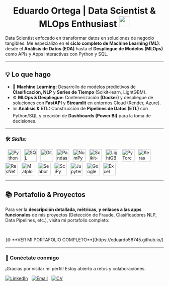 <h1 align="center"><b>Eduardo Ortega | Data Scientist & MLOps Enthusiast</b> <img src="https://media.giphy.com/media/hvRJCLFzcasrR4ia7z/giphy.gif" width="35"></h1>

Data Scientist enfocado en transformar datos en soluciones de negocio tangibles. Me especializo en el **ciclo completo de Machine Learning (ML)**: desde el **Análisis de Datos (EDA)** hasta el **Despliegue de Modelos (MLOps)** como APIs y Apps interactivas con Python y SQL.

***

## 💡 Lo que hago

- 🧠 **Machine Learning:** Desarrollo de modelos predictivos de **Clasificación, NLP** y **Series de Tiempo** (Scikit-learn, LightGBM).
- ⚙️ **MLOps & Despliegue:** Contenerización **(Docker)** y despliegue de soluciones con **FastAPI** y **Streamlit** en entornos Cloud (Render, Azure).
- 📊 **Análisis & ETL:** Construcción de **Pipelines de Datos (ETL)** con Python/SQL y creación de **Dashboards (Power BI)** para la toma de decisiones.

***

### 🛠️ *Skills:*
<p align="left">
  <img alt="Python" src="https://img.shields.io/badge/-Python-3776AB?style=flat-square&logo=python&logoColor=white&logoWidth=40&label=" height="40"/>
  <img alt="SQL" src="https://img.shields.io/badge/-SQL-025E8C?style=flat-square&logo=sqlite&logoColor=white&logoWidth=40&label=" height="40"/>
  <img alt="Git" src="https://img.shields.io/badge/-Git-F05032?style=flat-square&logo=git&logoColor=white&logoWidth=40&label=" height="40"/>
  <img alt="Pandas" src="https://img.shields.io/badge/-Pandas-150458?style=flat-square&logo=pandas&logoColor=white&logoWidth=40&label=" height="40"/>
  <img alt="NumPy" src="https://img.shields.io/badge/-NumPy-013243?style=flat-square&logo=numpy&logoColor=white&logoWidth=40&label=" height="40"/>
  <img alt="Scikit-learn" src="https://img.shields.io/badge/-Scikit--learn-F7931E?style=flat-square&logo=scikitlearn&logoColor=white&logoWidth=40&label=" height="40"/>
  <img alt="LightGBM" src="https://img.shields.io/badge/-LightGBM-1890FF?style=flat-square&logo=LightGBM&logoColor=white&logoWidth=40&label=" height="40"/>
  <img alt="PyTorch" src="https://img.shields.io/badge/-PyTorch-EE4C2C?style=flat-square&logo=PyTorch&logoColor=white&logoWidth=40&label=" height="40"/>
  <img alt="Keras" src="https://img.shields.io/badge/-Keras-D00000?style=flat-square&logo=Keras&logoColor=white&logoWidth=40&label=" height="40"/>
  <img alt="ResNet" src="https://img.shields.io/badge/-ResNet-000000?style=flat-square&logo=ResNet&logoColor=white&logoWidth=40&label=" height="40"/>
  <img alt="Matplotlib" src="https://img.shields.io/badge/-Matplotlib-3776AB?style=flat-square&logo=Matplotlib&logoColor=white&logoWidth=40&label=" height="40"/>
  <img alt="Seaborn" src="https://img.shields.io/badge/-Seaborn-008080?style=flat-square&logo=Seaborn&logoColor=white&logoWidth=40&label=" height="40"/>
  <img alt="SciPy" src="https://img.shields.io/badge/-SciPy-8CAAE6?style=flat-square&logo=scipy&logoColor=white&logoWidth=40&label=" height="40"/>
  <img alt="Jupyter Notebook" src="https://img.shields.io/badge/-Jupyter-F37626?style=flat-square&logo=Jupyter&logoColor=white&logoWidth=40&label=" height="40"/>
  <img alt="Google Cloud" src="https://img.shields.io/badge/-Google%20Cloud-4285F4?style=flat-square&logo=Google%20Cloud&logoColor=white&logoWidth=40&label=" height="40"/>
  <img alt="Excel" src="https://img.shields.io/badge/-Excel-217346?style=flat-square&logo=microsoft-excel&logoColor=white&logoWidth=40&label=" height="40"/>
</p>

***

## 📚 Portafolio & Proyectos

Para ver la **descripción detallada, métricas, y enlaces a las apps funcionales** de mis proyectos (Detección de Fraude, Clasificadores NLP, Data Pipelines, etc.), visita mi portafolio completo:

<br>

<p align="center">
[🌐 **VER MI PORTAFOLIO COMPLETO**](https://eduardo56745.github.io/)
</p>

***

### 🤝 Conéctate conmigo

¡Gracias por visitar mi perfil! Estoy abierto a retos y colaboraciones.

[![LinkedIn](https://img.shields.io/badge/LinkedIn-0A66C2?style=for-the-badge&logo=linkedin&logoColor=white)](https://www.linkedin.com/in/eduardo-ortega-30154629a/)  
[![Email](https://img.shields.io/badge/Email-D14836?style=for-the-badge&logo=gmail&logoColor=white)](mailto:lalox1697@gmail.com)  
[![CV](https://img.shields.io/badge/Curriculum%20Vitae-4285F4?style=for-the-badge&logo=google-drive&logoColor=white)](https://drive.google.com/file/d/1By1Y01hmr3DnA2UzcXPWbjPoqvpEkfKn/view?usp=sharing)
